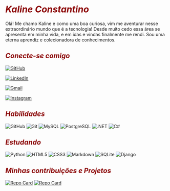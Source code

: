 # <span style="color:darkred;"> _Kaline Constantino_ </span> 

 <span style="color:ocean;">
    Olá! Me chamo Kaline e como uma boa curiosa, vim me aventurar nesse extraordinário mundo que é a tecnologia! Desde muito cedo essa área se apresenta em minha vida, e em idas e vindas finalmente me rendi. Sou uma eterna aprendiz e colecionadora de conhecimentos. 
 </span>

## <span style="color:darkred;"> _Conecte-se comigo_ </span>

[![GitHub](https://img.shields.io/badge/GitHub-100000?style=for-the-badge&logo=github&logoColor=white)](https://github.com/Kaline-Constantino) 

[![LinkedIn](https://img.shields.io/badge/LinkedIn-0077B5?style=for-the-badge&logo=linkedin&logoColor=white)](https://www.linkedin.com/in/kaline-constantino-1415ab1a0/) 

[![Gmail](https://img.shields.io/badge/Gmail-333333?style=for-the-badge&logo=gmail&logoColor=red)](mailto:kaline.constantino@gmail.com) 

[![Instagram](https://img.shields.io/badge/-Instagram-%23E4405F?style=for-the-badge&logo=instagram&logoColor=white)](https://www.instagram.com/kalineconstantino/)

## <span style="color:darkred;"> _Habilidades_ </span>

![GitHub](https://img.shields.io/badge/GitHub-100000?style=for-the-badge&logo=github&logoColor=white)
![Git](https://img.shields.io/badge/GIT-E44C30?style=for-the-badge&logo=git&logoColor=white)
![MySQL](https://img.shields.io/badge/MySQL-00000F?style=for-the-badge&logo=mysql&logoColor=white)
![PostgreSQL](https://img.shields.io/badge/PostgreSQL-000?style=for-the-badge&logo=postgresql)
![.NET](https://img.shields.io/badge/.NET-5C2D91?style=for-the-badge&logo=.net&logoColor=white)
![C#](https://img.shields.io/badge/C%23-239120?style=for-the-badge&logo=c-sharp&logoColor=white)

## <span style="color:darkred;"> _Estudando_ </span>
![Python](https://img.shields.io/badge/python-3670A0?style=for-the-badge&logo=python&logoColor=ffdd54)
![HTML5](https://img.shields.io/badge/HTML5-E34F26?style=for-the-badge&logo=html5&logoColor=white)
![CSS3](https://img.shields.io/badge/CSS3-1572B6?style=for-the-badge&logo=css3&logoColor=white)
![Markdown](https://img.shields.io/badge/Markdown-000?style=for-the-badge&logo=markdown)
![SQLite](https://img.shields.io/badge/SQLite-000?style=for-the-badge&logo=sqlite&logoColor=07405E)
![Django](https://img.shields.io/badge/django-%23092E20.svg?style=for-the-badge&logo=django&logoColor=white)

## <span style="color:darkred;"> _Minhas contribuições e Projetos_ </span>
[![Repo Card](https://github-readme-stats.vercel.app/api/pin/?username=Kaline-Constantino&repo=dio-lab-open-source&bg_color=000&border_color=30A3DC&show_icons=true&icon_color=30A3DC&title_color=E94D5F&text_color=FFF)](https://github.com/Kaline-Constantino/dio-lab-open-source)
[![Repo Card](https://github-readme-stats.vercel.app/api/pin/?username=Kaline-Constantino&repo=workshop-asp-net-core-mvc&bg_color=000&border_color=30A3DC&show_icons=true&icon_color=30A3DC&title_color=E94D5F&text_color=FFF)](https://github.com/Kaline-Constantino/workshop-asp-net-core-mvc)